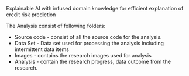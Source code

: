 Explainable AI with infused domain knowledge for efficient explanation of credit risk prediction

The Analysis consist of following folders:
- Source code - consist of all the source code for the analysis.
- Data Set - Data set used for processing the analysis including intermittent data items
- Images - contains the research images used for analysis
- Analysis - contain the research progress, data outcome from the research.
